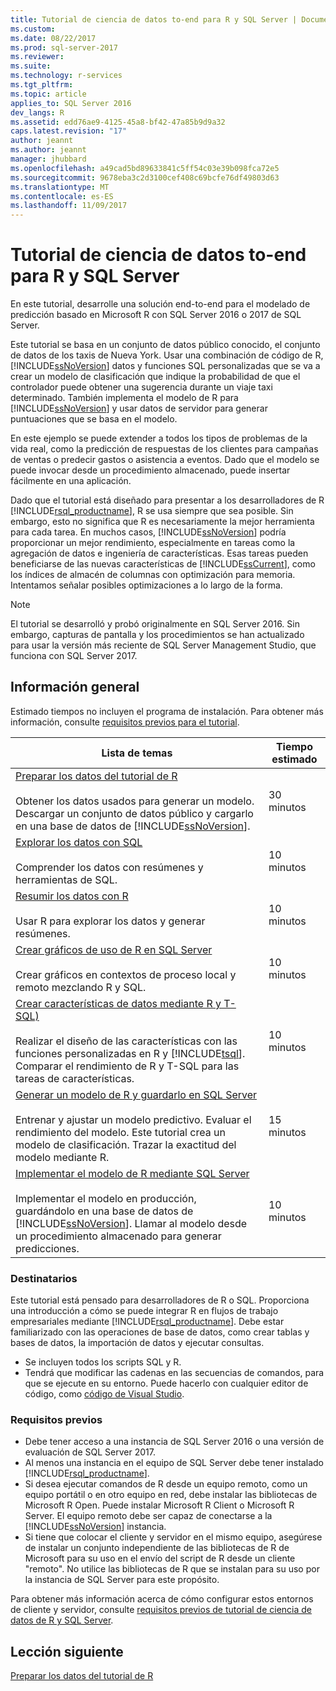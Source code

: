 ```yaml
---
title: Tutorial de ciencia de datos to-end para R y SQL Server | Documentos de Microsoft
ms.custom: 
ms.date: 08/22/2017
ms.prod: sql-server-2017
ms.reviewer: 
ms.suite: 
ms.technology: r-services
ms.tgt_pltfrm: 
ms.topic: article
applies_to: SQL Server 2016
dev_langs: R
ms.assetid: edd76ae9-4125-45a8-bf42-47a85b9d9a32
caps.latest.revision: "17"
author: jeannt
ms.author: jeannt
manager: jhubbard
ms.openlocfilehash: a49cad5bd89633841c5ff54c03e39b098fca72e5
ms.sourcegitcommit: 9678eba3c2d3100cef408c69bcfe76df49803d63
ms.translationtype: MT
ms.contentlocale: es-ES
ms.lasthandoff: 11/09/2017
---
```

# <a name="end-to-end-data-science-walkthrough-for-r-and-sql-server"></a>Tutorial de ciencia de datos to-end para R y SQL Server

En este tutorial, desarrolle una solución end-to-end para el modelado de predicción basado en Microsoft R con SQL Server 2016 o 2017 de SQL Server.

Este tutorial se basa en un conjunto de datos público conocido, el conjunto de datos de los taxis de Nueva York. Usar una combinación de código de R, [!INCLUDE[ssNoVersion](../../includes/ssnoversion-md.md)] datos y funciones SQL personalizadas que se va a crear un modelo de clasificación que indique la probabilidad de que el controlador puede obtener una sugerencia durante un viaje taxi determinado. También implementa el modelo de R para [!INCLUDE[ssNoVersion](../../includes/ssnoversion-md.md)] y usar datos de servidor para generar puntuaciones que se basa en el modelo.

En este ejemplo se puede extender a todos los tipos de problemas de la vida real, como la predicción de respuestas de los clientes para campañas de ventas o predecir gastos o asistencia a eventos. Dado que el modelo se puede invocar desde un procedimiento almacenado, puede insertar fácilmente en una aplicación.

Dado que el tutorial está diseñado para presentar a los desarrolladores de R [!INCLUDE[rsql_productname](../../includes/rsql-productname-md.md)], R se usa siempre que sea posible. Sin embargo, esto no significa que R es necesariamente la mejor herramienta para cada tarea. En muchos casos, [!INCLUDE[ssNoVersion](../../includes/ssnoversion-md.md)] podría proporcionar un mejor rendimiento, especialmente en tareas como la agregación de datos e ingeniería de características.  Esas tareas pueden beneficiarse de las nuevas características de [!INCLUDE[ssCurrent](../../includes/sscurrent-md.md)], como los índices de almacén de columnas con optimización para memoria. Intentamos señalar posibles optimizaciones a lo largo de la forma.

> [!NOTE]
> El tutorial se desarrolló y probó originalmente en SQL Server 2016. Sin embargo, capturas de pantalla y los procedimientos se han actualizado para usar la versión más reciente de SQL Server Management Studio, que funciona con SQL Server 2017.

## <a name="overview"></a>Información general

Estimado tiempos no incluyen el programa de instalación. Para obtener más información, consulte [requisitos previos para el tutorial](../tutorials/walkthrough-prerequisites-for-data-science-walkthroughs.md).

|Lista de temas|Tiempo estimado|
|-|------------------------------|
|[Preparar los datos del tutorial de R](../tutorials/walkthrough-prepare-the-data.md) <br /><br />Obtener los datos usados para generar un modelo. Descargar un conjunto de datos público y cargarlo en una base de datos de [!INCLUDE[ssNoVersion](../../includes/ssnoversion-md.md)].|30 minutos|
|[Explorar los datos con SQL](../tutorials/walkthrough-view-and-explore-the-data.md) <br /><br />Comprender los datos con resúmenes y herramientas de SQL.|10 minutos|
|[Resumir los datos con R](../tutorials/walkthrough-view-and-summarize-data-using-r.md) <br /><br />Usar R para explorar los datos y generar resúmenes.|10 minutos|
|[Crear gráficos de uso de R en SQL Server](../tutorials/walkthrough-create-graphs-and-plots-using-r.md) <br /><br />Crear gráficos en contextos de proceso local y remoto mezclando R y SQL.|10 minutos|
|[Crear características de datos mediante R y T-SQL)](../tutorials/walkthrough-create-data-features.md) <br /><br />Realizar el diseño de las características con las funciones personalizadas en R y [!INCLUDE[tsql](../../includes/tsql-md.md)]. Comparar el rendimiento de R y T-SQL para las tareas de características. |10 minutos|
|[Generar un modelo de R y guardarlo en SQL Server](../tutorials/walkthrough-build-and-save-the-model.md) <br /><br />Entrenar y ajustar un modelo predictivo. Evaluar el rendimiento del modelo. Este tutorial crea un modelo de clasificación. Trazar la exactitud del modelo mediante R.|15 minutos|
|[Implementar el modelo de R mediante SQL Server](../tutorials/walkthrough-deploy-and-use-the-model.md) <br /><br />Implementar el modelo en producción, guardándolo en una base de datos de [!INCLUDE[ssNoVersion](../../includes/ssnoversion-md.md)]. Llamar al modelo desde un procedimiento almacenado para generar predicciones.|10 minutos|

### <a name="intended-audience"></a>Destinatarios

Este tutorial está pensado para desarrolladores de R o SQL. Proporciona una introducción a cómo se puede integrar R en flujos de trabajo empresariales mediante [!INCLUDE[rsql_productname](../../includes/rsql-productname-md.md)].  Debe estar familiarizado con las operaciones de base de datos, como crear tablas y bases de datos, la importación de datos y ejecutar consultas.

+ Se incluyen todos los scripts SQL y R.
+ Tendrá que modificar las cadenas en las secuencias de comandos, para que se ejecute en su entorno. Puede hacerlo con cualquier editor de código, como [código de Visual Studio](https://code.visualstudio.com/Download).

### <a name="prerequisites"></a>Requisitos previos

+ Debe tener acceso a una instancia de SQL Server 2016 o una versión de evaluación de SQL Server 2017.
+ Al menos una instancia en el equipo de SQL Server debe tener instalado [!INCLUDE[rsql_productname](../../includes/rsql-productname-md.md)].
+ Si desea ejecutar comandos de R desde un equipo remoto, como un equipo portátil o en otro equipo en red, debe instalar las bibliotecas de Microsoft R Open. Puede instalar Microsoft R Client o Microsoft R Server. El equipo remoto debe ser capaz de conectarse a la [!INCLUDE[ssNoVersion](../../includes/ssnoversion-md.md)] instancia.
+ Si tiene que colocar el cliente y servidor en el mismo equipo, asegúrese de instalar un conjunto independiente de las bibliotecas de R de Microsoft para su uso en el envío del script de R desde un cliente "remoto". No utilice las bibliotecas de R que se instalan para su uso por la instancia de SQL Server para este propósito.

Para obtener más información acerca de cómo configurar estos entornos de cliente y servidor, consulte [requisitos previos de tutorial de ciencia de datos de R y SQL Server](../tutorials/walkthrough-prerequisites-for-data-science-walkthroughs.md).

## <a name="next-lesson"></a>Lección siguiente

[Preparar los datos del tutorial de R](../tutorials/walkthrough-prepare-the-data.md)
